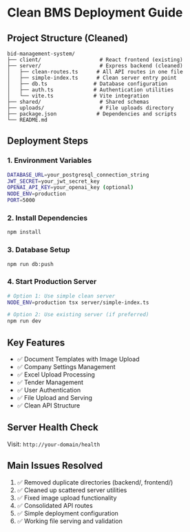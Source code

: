 # Clean BMS Deployment Guide

## Project Structure (Cleaned)
```
bid-management-system/
├── client/                   # React frontend (existing)
├── server/                   # Express backend (cleaned)
│   ├── clean-routes.ts      # All API routes in one file
│   ├── simple-index.ts      # Clean server entry point
│   ├── db.ts               # Database configuration
│   ├── auth.ts             # Authentication utilities
│   └── vite.ts             # Vite integration
├── shared/                   # Shared schemas
├── uploads/                  # File uploads directory
├── package.json             # Dependencies and scripts
└── README.md
```

## Deployment Steps

### 1. Environment Variables
```bash
DATABASE_URL=your_postgresql_connection_string
JWT_SECRET=your_jwt_secret_key
OPENAI_API_KEY=your_openai_key (optional)
NODE_ENV=production
PORT=5000
```

### 2. Install Dependencies
```bash
npm install
```

### 3. Database Setup
```bash
npm run db:push
```

### 4. Start Production Server
```bash
# Option 1: Use simple clean server
NODE_ENV=production tsx server/simple-index.ts

# Option 2: Use existing server (if preferred)
npm run dev
```

## Key Features
- ✅ Document Templates with Image Upload
- ✅ Company Settings Management
- ✅ Excel Upload Processing
- ✅ Tender Management
- ✅ User Authentication
- ✅ File Upload and Serving
- ✅ Clean API Structure

## Server Health Check
Visit: `http://your-domain/health`

## Main Issues Resolved
1. ✅ Removed duplicate directories (backend/, frontend/)
2. ✅ Cleaned up scattered server utilities
3. ✅ Fixed image upload functionality
4. ✅ Consolidated API routes
5. ✅ Simple deployment configuration
6. ✅ Working file serving and validation